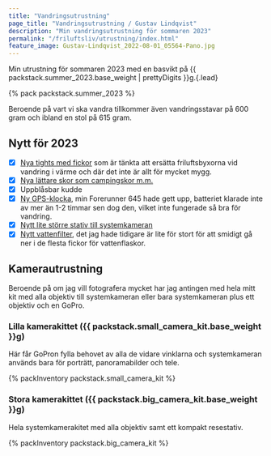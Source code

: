 ```yaml
---
title: "Vandringsutrustning"
page_title: "Vandringsutrustning / Gustav Lindqvist"
description: "Min vandringsutrustning för sommaren 2023"
permalink: "/friluftsliv/utrustning/index.html"
feature_image: Gustav-Lindqvist_2022-08-01_05564-Pano.jpg
---
```


Min utrustning för sommaren 2023 med en basvikt på {{ packstack.summer_2023.base_weight | prettyDigits }}g.{.lead}

{% pack packstack.summer_2023 %}

Beroende på vart vi ska vandra tillkommer även vandringsstavar på 600 gram och ibland en stol på 615 gram.

## Nytt för 2023

* [x] [Nya tights med fickor](https://fusionworld.se/products/c3-long-tights) som är tänkta att ersätta friluftsbyxorna vid vandring i värme och där det inte är allt för mycket mygg.
* [x] [Nya lättare skor som campingskor m.m.](https://gofreeconcepts.de/products/shamma-sandals-trailstars-alpha)
* [x] Uppblåsbar kudde
* [x] [Ny GPS-klocka](https://www.garmin.com/en-US/p/735626), min Forerunner 645 hade gett upp, batteriet klarade inte av mer än 1-2 timmar sen dog den, vilket inte fungerade så bra för vandring.
* [x] [Nytt lite större stativ till systemkameran](https://www.astroshop.eu/made-of-carbon/cullmann-carbon-tripod-carvao-816tc/p,63530)
* [x] [Nytt vattenfilter](https://www.naturkompaniet.se/grayl-vattenrening-ultrapress-purifier-covert-black-2127025), det jag hade tidigare är lite för stort för att smidigt gå ner i de flesta fickor för vattenflaskor.

## Kamerautrustning

Beroende på om jag vill fotografera mycket har jag antingen med hela mitt kit med alla objektiv till systemkameran eller bara systemkameran plus ett objektiv och en GoPro.

### Lilla kamerakittet ({{ packstack.small_camera_kit.base_weight }}g)

Här får GoPron fylla behovet av alla de vidare vinklarna och systemkameran används bara för porträtt, panoramabilder och tele.

{% packInventory packstack.small_camera_kit %}

### Stora kamerakittet ({{ packstack.big_camera_kit.base_weight }}g)

Hela systemkamerakitet med alla objektiv samt ett kompakt resestativ.

{% packInventory packstack.big_camera_kit %}
